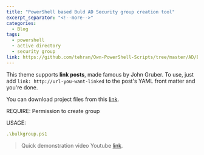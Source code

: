```yaml
---
title: "PowerShell based Buld AD Security group creation tool"
excerpt_separator: "<!--more-->"
categories:
  - Blog
tags:
  - powershell
  - active directory
  - security group
link: https://github.com/tehran/Own-PowerShell-Scripts/tree/master/AD/BulkGroup
---
```


This theme supports **link posts**, made famous by John Gruber. To use, just add `link: http://url-you-want-linked` to the post's YAML front matter and you're done.
<!--more-->
You can download project files from this [link](https://github.com/tehran/Own-PowerShell-Scripts/tree/master/AD/BulkGroup).

REQUIRE:  Permission to create group

USAGE:
```yaml
.\bulkgroup.ps1
```

> Quick demonstration video Youtube [link](https://github.com/tehran/Own-PowerShell-Scripts/tree/master/AD/BulkGroup).